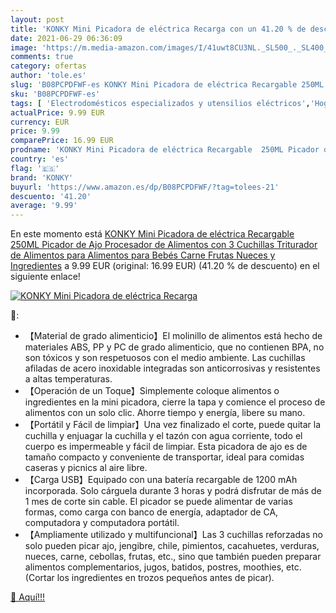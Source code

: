 ```yaml
---
layout: post
title: 'KONKY Mini Picadora de eléctrica Recarga con un 41.20 % de descuento'
date: 2021-06-29 06:36:09
image: 'https://m.media-amazon.com/images/I/41uwt8CU3NL._SL500_._SL400_.jpg'
comments: true
category: ofertas
author: 'tole.es'
slug: 'B08PCPDFWF-es KONKY Mini Picadora de eléctrica Recargable 250ML Picador...'
sku: 'B08PCPDFWF-es'
tags: [ 'Electrodomésticos especializados y utensilios eléctricos','Hogar y cocina','Pequeño electrodoméstico','Picadoras de carne','bebés','konky', ]
actualPrice: 9.99 EUR
currency: EUR
price: 9.99
comparePrice: 16.99 EUR
prodname: 'KONKY Mini Picadora de eléctrica Recargable  250ML Picador de Ajo Procesador de Alimentos con 3 Cuchillas Triturador de Alimentos para Alimentos para Bebés  Carne  Frutas  Nueces y Ingredientes'
country: 'es'
flag: '🇪🇸'
brand: 'KONKY'
buyurl: 'https://www.amazon.es/dp/B08PCPDFWF/?tag=tolees-21'
descuento: '41.20'
average: '9.99'
---
```


En este momento está [KONKY Mini Picadora de eléctrica Recargable  250ML Picador de Ajo Procesador de Alimentos con 3 Cuchillas Triturador de Alimentos para Alimentos para Bebés  Carne  Frutas  Nueces y Ingredientes](https://www.amazon.es/dp/B08PCPDFWF/?tag=tolees-21) a 9.99 EUR (original: 16.99 EUR) (41.20 %  de descuento) en el siguiente enlace!

[![KONKY Mini Picadora de eléctrica Recarga](https://m.media-amazon.com/images/I/41uwt8CU3NL._SL500_._SL400_.jpg)](https://www.amazon.es/dp/B08PCPDFWF/?tag=tolees-21)

🔎:

- 【Material de grado alimenticio】El molinillo de alimentos está hecho de materiales ABS, PP y PC de grado alimenticio, que no contienen BPA, no son tóxicos y son respetuosos con el medio ambiente. Las cuchillas afiladas de acero inoxidable integradas son anticorrosivas y resistentes a altas temperaturas.
- 【Operación de un Toque】Simplemente coloque alimentos o ingredientes en la mini picadora, cierre la tapa y comience el proceso de alimentos con un solo clic. Ahorre tiempo y energía, libere su mano.
- 【Portátil y Fácil de limpiar】Una vez finalizado el corte, puede quitar la cuchilla y enjuagar la cuchilla y el tazón con agua corriente, todo el cuerpo es impermeable y fácil de limpiar. Esta picadora de ajo es de tamaño compacto y conveniente de transportar, ideal para comidas caseras y picnics al aire libre.
- 【Carga USB】Equipado con una batería recargable de 1200 mAh incorporada. Solo cárguela durante 3 horas y podrá disfrutar de más de 1 mes de corte sin cable. El picador se puede alimentar de varias formas, como carga con banco de energía, adaptador de CA, computadora y computadora portátil.
- 【Ampliamente utilizado y multifuncional】Las 3 cuchillas reforzadas no solo pueden picar ajo, jengibre, chile, pimientos, cacahuetes, verduras, nueces, carne, cebollas, frutas, etc., sino que también pueden preparar alimentos complementarios, jugos, batidos, postres, moothies, etc. (Cortar los ingredientes en trozos pequeños antes de picar).

[🛒 Aquí!!!](https://www.amazon.es/dp/B08PCPDFWF/?tag=tolees-21)
